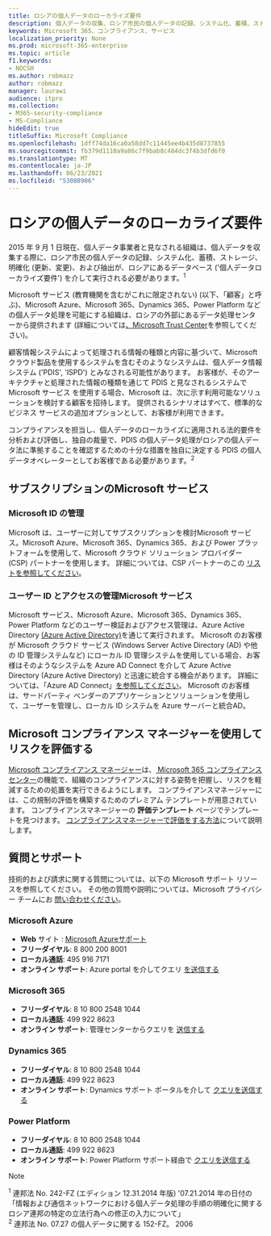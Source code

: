 ```yaml
---
title: ロシアの個人データのローカライズ要件
description: 個人データの収集、ロシア市民の個人データの記録、システム化、蓄積、ストレージ、明確化、および抽出が、Microsoft サービス およびロシアにあるデータベースでどのように実行されるのかについて説明します。
keywords: Microsoft 365、コンプライアンス、サービス
localization_priority: None
ms.prod: microsoft-365-enterprise
ms.topic: article
f1.keywords:
- NOCSH
ms.author: robmazz
author: robmazz
manager: laurawi
audience: itpro
ms.collection:
- M365-security-compliance
- MS-Compliance
hideEdit: true
titleSuffix: Microsoft Compliance
ms.openlocfilehash: 1dff74da16ca0a58dd7c11445ee4b435d8737855
ms.sourcegitcommit: fb379d1110a9a86c7f9bab8c484dc3f4b3dfd6f0
ms.translationtype: MT
ms.contentlocale: ja-JP
ms.lasthandoff: 06/23/2021
ms.locfileid: "53088906"
---
```

# <a name="russian-personal-data-localization-requirements"></a>ロシアの個人データのローカライズ要件

2015 年 9 月 1 日現在、個人データ事業者と見なされる組織は、個人データを収集する際に、ロシア市民の個人データの記録、システム化、蓄積、ストレージ、明確化 (更新、変更)、および抽出が、ロシアにあるデータベース ('個人データローカライズ要件') を介して実行される必要があります。<sup>1</sup>

Microsoft サービス (教育機関を含むがこれに限定されない) (以下、「顧客」と呼ぶ)、Microsoft Azure、Microsoft 365、Dynamics 365、Power Platform などの個人データ処理を可能にする組織は、ロシアの外部にあるデータ処理センターから提供されます (詳細については[、Microsoft Trust Center](https://www.microsoft.com/trust-center)を参照してください)。

顧客情報システムによって処理される情報の種類と内容に基づいて、Microsoft クラウド製品を使用するシステムを含むそのようなシステムは、個人データ情報システム ('PDIS', 'ISPD') とみなされる可能性があります。 お客様が、そのアーキテクチャと処理された情報の種類を通じて PDIS と見なされるシステムで Microsoft サービス を使用する場合、Microsoft は、次に示す利用可能なソリューションを検討する顧客を招待します。 提供されるシナリオはすべて、標準的なビジネス サービスの追加オプションとして、お客様が利用できます。

コンプライアンスを担当し、個人データのローカライズに適用される法的要件を分析および評価し、独自の裁量で、PDIS の個人データ処理がロシアの個人データ法に準拠することを確認するための十分な措置を独自に決定する PDIS の個人データオペレーターとしてお客様である必要があります。<sup>2</sup>

## <a name="subscribing-to-microsoft-services"></a>サブスクリプションのMicrosoft サービス

### <a name="microsoft-id-management"></a>Microsoft ID の管理

Microsoft は、ユーザーに対してサブスクリプションを検討Microsoft サービス。Microsoft Azure、Microsoft 365、Dynamics 365、および Power プラットフォームを使用して、Microsoft クラウド ソリューション プロバイダー (CSP) パートナーを使用します。 詳細については、CSP パートナーのこの [リストを参照してください](https://pinpoint.microsoft.com/search?type=services&campaign=691)。

### <a name="managing-user-identity-and-access-for-microsoft-services"></a>ユーザー ID とアクセスの管理Microsoft サービス

Microsoft サービス、Microsoft Azure、Microsoft 365、Dynamics 365、Power Platform などのユーザー検証およびアクセス管理は、Azure Active Directory [(Azure Active Directory)](https://azure.microsoft.com/services/active-directory/)を通じて実行されます。 Microsoft のお客様が Microsoft クラウド サービス (Windows Server Active Directory (AD) や他の ID 管理システムなど) にローカル ID 管理システムを使用している場合、お客様はそのようなシステムを Azure AD Connect を介して Azure Active Directory (Azure Active Directory) と迅速に統合する機会があります。 詳細については、「Azure AD Connect」[を参照してください](/azure/active-directory/cloud-provisioning/)。 Microsoft のお客様は、サードパーティ ベンダーのアプリケーションとソリューションを使用して、ユーザーを管理し、ローカル ID システムを Azure サーバーと統合AD。

## <a name="use-microsoft-compliance-manager-to-assess-your-risk"></a>Microsoft コンプライアンス マネージャーを使用してリスクを評価する

[Microsoft コンプライアンス マネージャー](/microsoft-365/compliance/compliance-manager)は、[ Microsoft 365 コンプライアンス センター](/microsoft-365/compliance/microsoft-365-compliance-center)の機能で、組織のコンプライアンスに対する姿勢を把握し、リスクを軽減するための処置を実行できるようにします。 コンプライアンスマネージャーには、この規制の評価を構築するためのプレミアム テンプレートが用意されています。 コンプライアンスマネージャーの **評価テンプレート** ページでテンプレートを見つけます。 [コンプライアンスマネージャーで評価をする方法](/microsoft-365/compliance/compliance-manager-assessments)について説明します。

## <a name="questions-and-support"></a>質問とサポート

技術的および請求に関する質問については、以下の Microsoft サポート リソースを参照してください。 その他の質問や説明については、Microsoft プライバシー チームにお [問い合わせください](https://support.microsoft.com/gp/privacy-page)。

### <a name="microsoft-azure"></a>Microsoft Azure

- **Web** サイト : [Microsoft Azureサポート](https://aka.ms/GetAzureSupport)
- **フリーダイヤル**: 8 800 200 8001
- **ローカル通話**: 495 916 7171
- **オンライン サポート**: Azure portal を介してクエリ [を送信する](https://portal.azure.com)

### <a name="microsoft-365"></a>Microsoft 365

- **フリーダイヤル**: 8 10 800 2548 1044
- **ローカル通話**: 499 922 8623
- **オンライン サポート**: 管理センターからクエリを [送信する](https://portal.office.com/)

### <a name="dynamics-365"></a>Dynamics 365

- **フリーダイヤル**: 8 10 800 2548 1044
- **ローカル通話**: 499 922 8623
- **オンライン サポート**: Dynamics サポート ポータルを介して [クエリを送信する](https://dynamics.microsoft.com/support/)

### <a name="power-platform"></a>Power Platform

- **フリーダイヤル**: 8 10 800 2548 1044
- **ローカル通話**: 499 922 8623
- **オンライン サポート**: Power Platform サポート経由で [クエリを送信する](/power-platform/admin/get-help-support)

> [!NOTE]
> <sup>1</sup> 連邦法 No. 242-FZ (エディション 12.31.2014 年版) '07.21.2014 年の日付の「情報および通信ネットワークにおける個人データ処理の手順の明確化に関するロシア連邦の特定の立法行為への修正の入力について」 <br>
> <sup>2</sup> 連邦法 No. 07.27 の個人データに関する 152-FZ。 2006<br>
